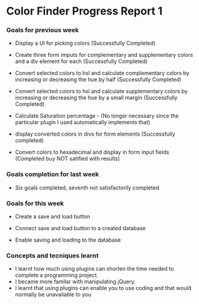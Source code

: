 # Color Finder Progress Report 1

### Goals for previous week
- Display a UI for picking colors (Successfully Completed)

- Create three form imputs  for complementary and supplementary colors
  and a div element for each (Successfully Completed)
  
- Convert selected colors to hsl and calculate complementary colors 
  by increasing or decreasing the hue by half (Successfully Completed)
  
- Convert selected colors to hsl and calculate supplementary colors
  by increasing or decreasing the hue by a small margin (Successfully Completed)
  
- Calculate Saturation percentage - (No longer necessary since the particular plugin I used automatically
  implements that)
  
- display converted colors in divs for form elements (Successfully completed)

- Convert colors to hexadecimal and display in form input fields (Completed buy NOT satified with results)


### Goals completion for last week
- Six goals completed, seventh not satisfactorily completed

### Goals for this week
- Create a save and load button
- Connect save and load button to a created database

- Enable saving and loading to the database

### Concepts and tecniques learnt
- I learnt how much using plugins can shorten the time needed to complete a programming project.
- I became more familar with manipulating jQuery.
- I learnt that using plugins can enable you to use coding and that would normally be unavailable to you
 
